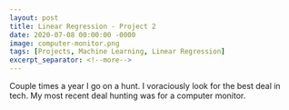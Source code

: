 ```yaml
---
layout: post
title: Linear Regression - Project 2
date: 2020-07-08 00:00:00 -0000
image: computer-monitor.png
tags: [Projects, Machine Learning, Linear Regression]
excerpt_separator: <!--more-->
---
```


Couple times a year I go on a hunt. I voraciously look for the best deal
in tech. My most recent deal hunting was for a computer monitor.
